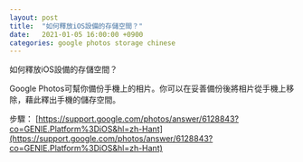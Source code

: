 ```yaml
---
layout: post
title:  "如何釋放iOS設備的存儲空間？"
date:   2021-01-05 16:00:00 +0900
categories: google photos storage chinese
---
```


如何釋放iOS設備的存儲空間？  

Google Photos可幫你備份手機上的相片。你可以在妥善備份後將相片從手機上移除，藉此釋出手機的儲存空間。  

步驟：
[https://support.google.com/photos/answer/6128843?co=GENIE.Platform%3DiOS&hl=zh-Hant](https://support.google.com/photos/answer/6128843?co=GENIE.Platform%3DiOS&hl=zh-Hant)
